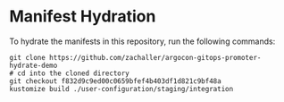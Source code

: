 # Manifest Hydration

To hydrate the manifests in this repository, run the following commands:

```shell
git clone https://github.com/zachaller/argocon-gitops-promoter-hydrate-demo
# cd into the cloned directory
git checkout f832d9c9ed00c0659bfef4b403df1d821c9bf48a
kustomize build ./user-configuration/staging/integration
```
